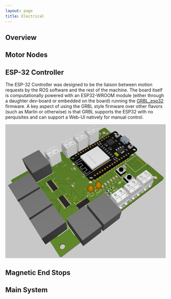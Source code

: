 ```yaml
---
layout: page
title: Electrical
---
```


## Overview 

## Motor Nodes

## ESP-32 Controller

The ESP-32 Controller was designed to be the liaison between motion requests by the ROS software and the rest of the machine. The board itself is computationally powered with an ESP32-WROOM module (either through a daughter dev-board or embedded on the board) running the [GRBL_esp32](https://github.com/bdring/Grbl_Esp32) firmware. A key aspect of using the GRBL style firmware over other flavors (such as Marlin or otherwise) is that GRBL supports the ESP32 with no perquisites and can support a Web-UI natively for manual control. 

![GRBL Controller](https://raw.githubusercontent.com/Jbruslind/Jbruslind.github.io/main/assets/Electrical_assets/ESP32GRBLController.png)



## Magnetic End Stops

## Main System

